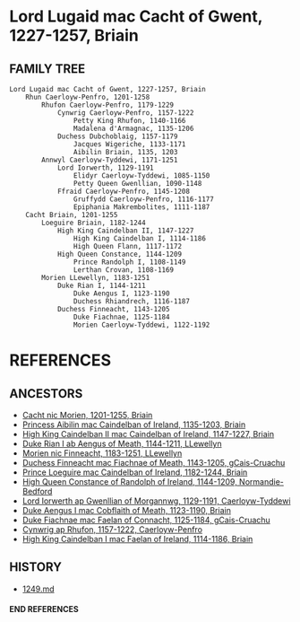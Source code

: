 # Lord Lugaid mac Cacht of Gwent, 1227-1257, Briain

## FAMILY TREE 
```
Lord Lugaid mac Cacht of Gwent, 1227-1257, Briain
	Rhun Caerloyw-Penfro, 1201-1258
		Rhufon Caerloyw-Penfro, 1179-1229
			Cynwrig Caerloyw-Penfro, 1157-1222
				Petty King Rhufon, 1140-1166
				Madalena d'Armagnac, 1135-1206
			Duchess Dubchoblaig, 1157-1179
				Jacques Wigeriche, 1133-1171
				Aibilin Briain, 1135, 1203
		Annwyl Caerloyw-Tyddewi, 1171-1251
			Lord Iorwerth, 1129-1191
				Elidyr Caerloyw-Tyddewi, 1085-1150
				Petty Queen Gwenllian, 1090-1148
			Ffraid Caerloyw-Penfro, 1145-1208
				Gruffydd Caerloyw-Penfro, 1116-1177
				Epiphania Makrembolites, 1111-1187
	Cacht Briain, 1201-1255
		Loeguire Briain, 1182-1244
			High King Caindelban II, 1147-1227
				High King Caindelban I, 1114-1186
				High Queen Flann, 1117-1172
			High Queen Constance, 1144-1209
				Prince Randolph I, 1108-1149
				Lerthan Crovan, 1108-1169
		Morien LLewellyn, 1183-1251
			Duke Rian I, 1144-1211
				Duke Aengus I, 1123-1190
				Duchess Rhiandrech, 1116-1187
			Duchess Finneacht, 1143-1205
				Duke Fiachnae, 1125-1184
				Morien Caerloyw-Tyddewi, 1122-1192
```


# REFERENCES

## ANCESTORS
* [Cacht nic Morien, 1201-1255, Briain](cacht_nic_morien_1201.md)
* [Princess Aibilin mac Caindelban of Ireland, 1135-1203, Briain](aibilin_mac_caindelban_1135.md)
* [High King Caindelban II mac Caindelban of Ireland, 1147-1227, Briain](caindelban_ii_mac_caindelban_1147.md)
* [Duke Rian I ab Aengus of Meath, 1144-1211, LLewellyn](rian_i_ab_aengus_1144.md)
* [Morien nic Finneacht, 1183-1251, LLewellyn](morien_nic_finneacht_1183.md)
* [Duchess Finneacht mac Fiachnae of Meath, 1143-1205, gCais-Cruachu](finneacht_mac_fiachnae_1143.md)
* [Prince Loeguire mac Caindelban of Ireland, 1182-1244, Briain](loeguire_mac_caindelban_1182.md)
* [High Queen Constance of Randolph of Ireland, 1144-1209, Normandie-Bedford](constance_randolph_1144.md)
* [Lord Iorwerth ap Gwenllian of Morgannwg, 1129-1191, Caerloyw-Tyddewi](iorwerth_ap_gwenllian_1129.md)
* [Duke Aengus I mac Cobflaith of Meath, 1123-1190, Briain](aengus_i_mac_cobflaith_1123.md)
* [Duke Fiachnae mac Faelan of Connacht, 1125-1184, gCais-Cruachu](fiachnae_mac_faelan_1125.md)
* [Cynwrig ap Rhufon, 1157-1222, Caerloyw-Penfro](cynwrig_ap_rhufon_1157.md)
* [High King Caindelban I mac Faelan of Ireland, 1114-1186, Briain](caindelban_i_mac_faelan_1114.md)

## HISTORY
* [1249.md](../h/1249.md)
#### END REFERENCES